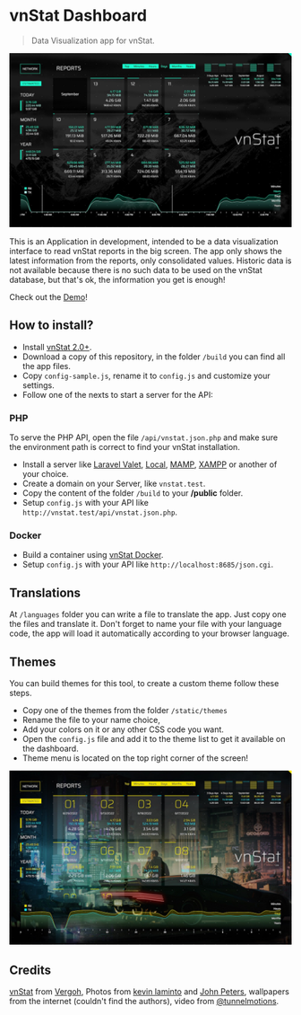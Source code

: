 # vnStat Dashboard

> Data Visualization app for vnStat.

![vnStat Dashboard](https://github.com/edirpedro/vnstat-dashboard/blob/main/public/static/media/screenshot-1.jpg)

This is an Application in development, intended to be a data visualization interface to read vnStat reports in the big screen. The app only shows the latest information from the reports, only consolidated values. Historic data is not available because there is no such data to be used on the vnStat database, but that's ok, the information you get is enough!

Check out the [Demo](https://edirpedro.github.io/vnstat-dashboard/)!

## How to install?

* Install [vnStat 2.0+](https://github.com/vergoh/vnstat).
* Download a copy of this repository, in the folder `/build` you can find all the app files.
* Copy `config-sample.js`, rename it to `config.js` and customize your settings.
* Follow one of the nexts to start a server for the API:

### PHP

To serve the PHP API, open the file `/api/vnstat.json.php` and make sure the environment path is correct to find your vnStat installation.

* Install a server like [Laravel Valet](https://laravel.com/docs/valet), [Local](https://localwp.com/), [MAMP](https://www.mamp.info/en/mamp), [XAMPP](https://www.apachefriends.org/) or another of your choice.
* Create a domain on your Server, like `vnstat.test`.
* Copy the content of the folder `/build` to your **/public** folder.
* Setup `config.js` with your API like `http://vnstat.test/api/vnstat.json.php`.

### Docker

* Build a container using [vnStat Docker](https://github.com/vergoh/vnstat-docker).
* Setup `config.js` with your API like `http://localhost:8685/json.cgi`.

## Translations

At `/languages` folder you can write a file to translate the app. Just copy one the files and translate it. Don't forget to name your file with your language code, the app will load it automatically according to your browser language.

## Themes

You can build themes for this tool, to create a custom theme follow these steps. 

* Copy one of the themes from the folder `/static/themes`
* Rename the file to your name choice,
* Add your colors on it or any other CSS code you want.
* Open the `config.js` file and add it to the theme list to get it available on the dashboard.
* Theme menu is located on the top right corner of the screen!

![vnStat Dashboard](https://github.com/edirpedro/vnstat-dashboard/blob/main/public/static/media/screenshot-2.jpg)

## Credits

[vnStat](https://humdi.net/vnstat/) from [Vergoh](https://github.com/vergoh), Photos from [kevin laminto](https://unsplash.com/@kxvn_lx) and [John Peters](https://unsplash.com/@johnphiker), wallpapers from the internet (couldn't find the authors), video from [@tunnelmotions](https://pixabay.com/users/tunnelmotions-12767861/).